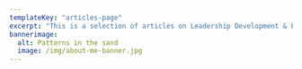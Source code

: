 ```yaml
---
templateKey: "articles-page"
excerpt: "This is a selection of articles on Leadership Development & Employee Wellness Support related subjects"
bannerimage:
  alt: Patterns in the sand
  image: /img/about-me-banner.jpg
---
```


